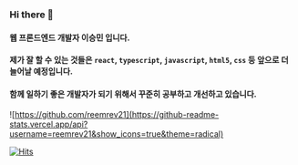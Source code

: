### Hi there 👋
#### 웹 프론드엔드 개발자 이승민 입니다. 
#### 제가 잘 할 수 있는 것들은 <code>react</code>, <code>typescript</code>, <code>javascript</code>, <code>html5</code>, <code>css</code> 등 앞으로 더 늘어날 예정입니다.
#### 함께 일하기 좋은 개발자가 되기 위해서 꾸준히 공부하고 개선하고 있습니다. 

![https://github.com/reemrev21](https://github-readme-stats.vercel.app/api?username=reemrev21&show_icons=true&theme=radical)


[![Hits](https://hits.seeyoufarm.com/api/count/incr/badge.svg?url=https%3A%2F%2Fgithub.com%2Freemrev21&count_bg=%2361655E&title_bg=%23E2ABAB&icon=smugmug.svg&icon_color=%23FFFEFE&title=hits&edge_flat=false)](https://hits.seeyoufarm.com)
